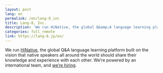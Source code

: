 ```yaml
---
layout: post
lang: en
permalink: /en/lang-8_inc
title: Lang-8, Inc.
description: 'We run HiNative, the global Q&amp;A language learning platform built on the vision that native speakers all around the world should share their knowledge and experience with each other. We’re powered by an international team, and we’re hiring.'
categories: full_remote
link: https://lang-8.jp/en/
---
```


<p>We run <a href="https://hinative.com/en-US">HiNative</a>, the global Q&A language learning platform built on the vision that native speakers all around the world should share their knowledge and experience with each other. We’re powered by an international team, and <a href="https://www.wantedly.com/companies/lang-8">we’re hiring</a>.</p>
